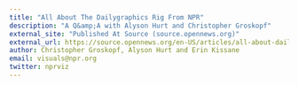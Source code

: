 ```yaml
---
title: "All About The Dailygraphics Rig From NPR"
description: "A Q&amp;A with Alyson Hurt and Christopher Groskopf"
external_site: "Published At Source (source.opennews.org)"
external_url: https://source.opennews.org/en-US/articles/all-about-dailygraphics/
author: Christopher Groskopf, Alyson Hurt and Erin Kissane
email: visuals@npr.org
twitter: nprviz
---
```

